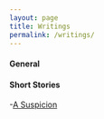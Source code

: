 ```yaml
---
layout: page
title: Writings
permalink: /writings/
---
```

#### General

#### Short Stories
-[A Suspicion](/writings/a_suspicion)
